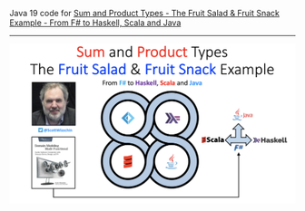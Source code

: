 Java 19 code for [Sum and Product Types - The Fruit Salad & Fruit Snack Example - From F# to Haskell, Scala and Java](https://www.slideshare.net/pjschwarz/sum-and-product-types-the-fruit-salad-fruit-snack-example-from-f-to-haskell-scala-and-java)

---

![Sum and Product Types - The Fruit Salad & Fruit Snack Example - From F# to Haskell, Scala and Java](image/sum-and-product-types-the-fruit-salad-and-fruit-snack-example-from-f-sharp-to-haskell-scala-java.png?raw=true)
